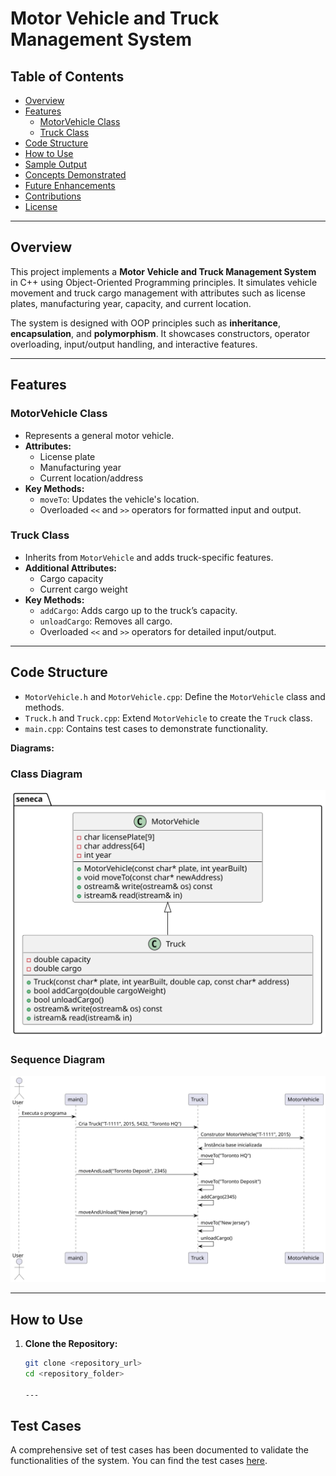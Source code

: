 # Motor Vehicle and Truck Management System

## Table of Contents
- [Overview](#overview)
- [Features](#features)
  - [MotorVehicle Class](#motorvehicle-class)
  - [Truck Class](#truck-class)
- [Code Structure](#code-structure)
- [How to Use](#how-to-use)
- [Sample Output](#sample-output)
- [Concepts Demonstrated](#concepts-demonstrated)
- [Future Enhancements](#future-enhancements)
- [Contributions](#contributions)
- [License](#license)

---

## Overview
This project implements a **Motor Vehicle and Truck Management System** in C++ using Object-Oriented Programming principles. It simulates vehicle movement and truck cargo management with attributes such as license plates, manufacturing year, capacity, and current location.

The system is designed with OOP principles such as **inheritance**, **encapsulation**, and **polymorphism**. It showcases constructors, operator overloading, input/output handling, and interactive features.

---

## Features

### MotorVehicle Class
- Represents a general motor vehicle.
- **Attributes:**
  - License plate
  - Manufacturing year
  - Current location/address
- **Key Methods:**
  - `moveTo`: Updates the vehicle's location.
  - Overloaded `<<` and `>>` operators for formatted input and output.

### Truck Class
- Inherits from `MotorVehicle` and adds truck-specific features.
- **Additional Attributes:**
  - Cargo capacity
  - Current cargo weight
- **Key Methods:**
  - `addCargo`: Adds cargo up to the truck’s capacity.
  - `unloadCargo`: Removes all cargo.
  - Overloaded `<<` and `>>` operators for detailed input/output.

---

## Code Structure
- `MotorVehicle.h` and `MotorVehicle.cpp`: Define the `MotorVehicle` class and methods.
- `Truck.h` and `Truck.cpp`: Extend `MotorVehicle` to create the `Truck` class.
- `main.cpp`: Contains test cases to demonstrate functionality.

**Diagrams:**
### Class Diagram
![Class Diagram](Class_diagram.svg)

### Sequence Diagram
![Sequence Diagram](Sequence_diagram.svg)

---

## How to Use

1. **Clone the Repository:**
   ```bash
   git clone <repository_url>
   cd <repository_folder>

   ---

## Test Cases

A comprehensive set of test cases has been documented to validate the functionalities of the system.
You can find the test cases [here](TEST_CASES.md).
